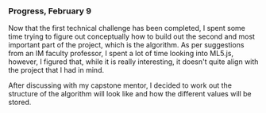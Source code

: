 ### Progress, February 9


Now that the first technical challenge has been completed, I spent some time trying to figure out conceptually how to build out the second and most important part 
of the project, which is the algorithm. As per suggestions from an IM faculty professor, I spent a lot of time looking into ML5.js, however, I figured that, while it is 
really interesting, it doesn't quite align with the project that I had in mind.


After discussing with my capstone mentor, I decided to work out the structure of the algorithm will look like and how the different values will be stored. 


<!--  - how do I store the rules? (an array, when to apply it, where to apply it, the extent of its effect)
- set up one rule by the weekend
- called at random or triggered by certain actions?
    - one array for different behaviors
    - one array for what triggers it
- make a list of things I can detect; where would I implement that? how can I detect?
    - someone being idle for a certain amount of time -->
